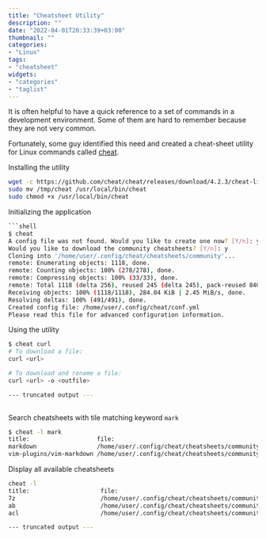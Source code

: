 ```yaml
---
title: "Cheatsheet Utility"
description: ""
date: "2022-04-01T20:33:39+03:00"
thumbnail: ""
categories:
- "Linux"
tags:
- "cheatsheet"
widgets:
- "categories"
- "taglist"
---
```


It is often helpful to have a quick reference to a set of commands in a development environment.
Some of them are hard to remember because they are not very common.

<!--more--> 

Fortunately, some guy identified this need and created a cheat-sheet utility for Linux commands called [cheat](https://github.com/cheat/cheat).

Installing the utility

```bash
wget -c https://github.com/cheat/cheat/releases/download/4.2.3/cheat-linux-amd64.gz -O - | gunzip -d > /tmp/cheat
sudo mv /tmp/cheat /usr/local/bin/cheat
sudo chmod +x /usr/local/bin/cheat
```

Initializing the application

```bash
```shell
$ cheat
A config file was not found. Would you like to create one now? [Y/n]: y
Would you like to download the community cheatsheets? [Y/n]: y
Cloning into '/home/user/.config/cheat/cheatsheets/community'...
remote: Enumerating objects: 1118, done.
remote: Counting objects: 100% (278/278), done.
remote: Compressing objects: 100% (33/33), done.
remote: Total 1118 (delta 256), reused 245 (delta 245), pack-reused 840
Receiving objects: 100% (1118/1118), 284.04 KiB | 2.45 MiB/s, done.
Resolving deltas: 100% (491/491), done.
Created config file: /home/user/.config/cheat/conf.yml
Please read this file for advanced configuration information.
```

Using the utility

```bash
$ cheat curl
# To download a file:
curl <url>

# To download and rename a file:
curl <url> -o <outfile>

--- truncated output ---
 
```


Search cheatsheets with tile matching keyword `mark`

```bash
$ cheat -l mark
title:                   file:                                                                     tags:
markdown                 /home/user/.config/cheat/cheatsheets/community/markdown                 community
vim-plugins/vim-markdown /home/user/.config/cheat/cheatsheets/community/vim-plugins/vim-markdown community

``` 

Display all available cheatsheets

```bash
cheat -l
title:                    file:                                                                      tags:
7z                        /home/user/.config/cheat/cheatsheets/community/7z                        community,compression
ab                        /home/user/.config/cheat/cheatsheets/community/ab                        community
acl                       /home/user/.config/cheat/cheatsheets/community/acl                       community

--- truncated output ---

```